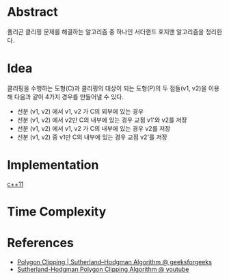 # Abstract

폴리곤 클리핑 문제를 해결하는 알고리즘 중 하나인 서더랜드 호지맨
알고리즘을 정리한다.

# Idea

클리핑을 수행하는 도형(C)과 클리핑의 대상이 되는 도형(P)의 두 점들(v1,
v2)을 이용해 다음과 같이 4가지 경우를 만들어낼 수 있다.

* 선분 (v1, v2) 에서 v1, v2 가 C의 외부에 있는 경우
* 선분 (v1, v2) 에서 v2만 C의 내부에 있는 경우 교점 v1'와 v2를 저장
* 선분 (v1, v2) 에서 v1, v2 가 C의 내부에 있는 경우 v2를 저장
* 선분 (v1, v2) 중 v1만 C의 내부에 있는 경우 교점 v2'를 저장

# Implementation

[c++11](../fundamentals/computationalgeometry/sutherland/a.cpp)

# Time Complexity

# References

* [Polygon Clipping | Sutherland–Hodgman Algorithm @ geeksforgeeks](http://www.geeksforgeeks.org/polygon-clipping-sutherland-hodgman-algorithm-please-change-bmp-images-jpeg-png/)
* [Sutherland-Hodgman Polygon Clipping Algorithm @ youtube](https://www.youtube.com/watch?v=S091lKYWbSs)
